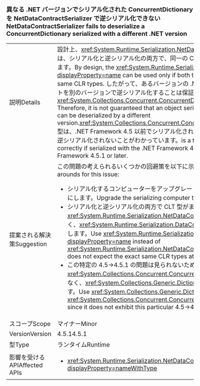 ### <a name="netdatacontractserializer-fails-to-deserialize-a-concurrentdictionary-serialized-with-a-different-net-version"></a><span data-ttu-id="c446a-101">異なる .NET バージョンでシリアル化された ConcurrentDictionary を NetDataContractSerializer で逆シリアル化できない</span><span class="sxs-lookup"><span data-stu-id="c446a-101">NetDataContractSerializer fails to deserialize a ConcurrentDictionary serialized with a different .NET version</span></span>

|   |   |
|---|---|
|<span data-ttu-id="c446a-102">説明</span><span class="sxs-lookup"><span data-stu-id="c446a-102">Details</span></span>|<span data-ttu-id="c446a-103">設計上、<xref:System.Runtime.Serialization.NetDataContractSerializer?displayProperty=name> は、シリアル化と逆シリアル化の両方で、同一の CLR 型を共有する結果になる場合にのみ使用できます。</span><span class="sxs-lookup"><span data-stu-id="c446a-103">By design, the <xref:System.Runtime.Serialization.NetDataContractSerializer?displayProperty=name> can be used only if both the serializing and deserializing ends share the same CLR types.</span></span> <span data-ttu-id="c446a-104">したがって、あるバージョンの .NET Framework でシリアル化されたオブジェクトを別のバージョンで逆シリアル化することは保証されません。<xref:System.Collections.Concurrent.ConcurrentDictionary%602?displayProperty=name> </span><span class="sxs-lookup"><span data-stu-id="c446a-104">Therefore, it is not guaranteed that an object serialized with one version of the .NET Framework can be deserialized by a different version.<xref:System.Collections.Concurrent.ConcurrentDictionary%602?displayProperty=name></span></span> <span data-ttu-id="c446a-105">型は、.NET Framework 4.5 以前でシリアル化された場合、.NET Framework 4.5.1 以降では正しく逆シリアル化されないことがわかっています。</span><span class="sxs-lookup"><span data-stu-id="c446a-105">is a type that is known to not to deserialize correctly if serialized with the .NET Framework 4.5 or earlier and deserialized with the .NET Framework 4.5.1 or later.</span></span>|
|<span data-ttu-id="c446a-106">提案される解決策</span><span class="sxs-lookup"><span data-stu-id="c446a-106">Suggestion</span></span>|<span data-ttu-id="c446a-107">この問題の考えられるいくつかの回避策を以下に示します。</span><span class="sxs-lookup"><span data-stu-id="c446a-107">There are a number of possible work-arounds for this issue:</span></span><ul><li><span data-ttu-id="c446a-108">シリアル化するコンピューターをアップグレードして、.NET Framework 4.5.1 も使用するようにします。</span><span class="sxs-lookup"><span data-stu-id="c446a-108">Upgrade the serializing computer to use the .NET Framework 4.5.1, as well.</span></span></li><li><span data-ttu-id="c446a-109">シリアル化と逆シリアル化の両方で CLT 型がまったく同じになることが想定されない場合は、<xref:System.Runtime.Serialization.NetDataContractSerializer?displayProperty=name> ではなく、<xref:System.Runtime.Serialization.DataContractSerializer?displayProperty=name> を使用します。</span><span class="sxs-lookup"><span data-stu-id="c446a-109">Use <xref:System.Runtime.Serialization.DataContractSerializer?displayProperty=name> instead of <xref:System.Runtime.Serialization.NetDataContractSerializer?displayProperty=name> as this does not expect the exact same CLR types at both serializing and deserializing ends.</span></span></li><li><span data-ttu-id="c446a-110">この特定の 4.5-&gt;4.5.1 の問題は見られないため、<xref:System.Collections.Concurrent.ConcurrentDictionary%602?displayProperty=name> ではなく、<xref:System.Collections.Generic.Dictionary%602?displayProperty=name> を使用します。</span><span class="sxs-lookup"><span data-stu-id="c446a-110">Use <xref:System.Collections.Generic.Dictionary%602?displayProperty=name> instead of <xref:System.Collections.Concurrent.ConcurrentDictionary%602?displayProperty=name> since it does not exhibit this particular 4.5-&gt;4.5.1 break.</span></span></li></ul>|
|<span data-ttu-id="c446a-111">スコープ</span><span class="sxs-lookup"><span data-stu-id="c446a-111">Scope</span></span>|<span data-ttu-id="c446a-112">マイナー</span><span class="sxs-lookup"><span data-stu-id="c446a-112">Minor</span></span>|
|<span data-ttu-id="c446a-113">Version</span><span class="sxs-lookup"><span data-stu-id="c446a-113">Version</span></span>|<span data-ttu-id="c446a-114">4.5.1</span><span class="sxs-lookup"><span data-stu-id="c446a-114">4.5.1</span></span>|
|<span data-ttu-id="c446a-115">型</span><span class="sxs-lookup"><span data-stu-id="c446a-115">Type</span></span>|<span data-ttu-id="c446a-116">ランタイム</span><span class="sxs-lookup"><span data-stu-id="c446a-116">Runtime</span></span>|
|<span data-ttu-id="c446a-117">影響を受ける API</span><span class="sxs-lookup"><span data-stu-id="c446a-117">Affected APIs</span></span>|<ul><li><xref:System.Runtime.Serialization.NetDataContractSerializer.Deserialize(System.IO.Stream)?displayProperty=nameWithType></li></ul>|


